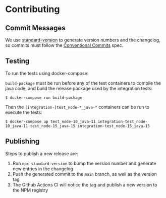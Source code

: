 # Contributing

## Commit Messages

We use [standard-version](https://github.com/conventional-changelog/standard-version) to generate version numbers and the changelog, so commits must follow the [Conventional Commits](https://www.conventionalcommits.org/) spec.

## Testing

To run the tests using docker-compose:

`build-package` must be run before any of the test containers to compile the java code, and build the release package used by the integration tests:
```commandline
$ docker-compose run build-package
```

Then the `[integration-]test_node-*_java-*` containers can be run to execute the tests:
```commandline
$ docker-compose up test_node-10_java-11 integration-test_node-10_java-11 test_node-15_java-15 integration-test_node-15_java-15
```

## Publishing

Steps to publish a new release are:

1. Run `npx standard-version` to bump the version number and generate new entries in the changelog
2. Push the generated commit to the `main` branch, as well as the version tag
3. The Github Actions CI will notice the tag and publish a new version to the NPM registry
